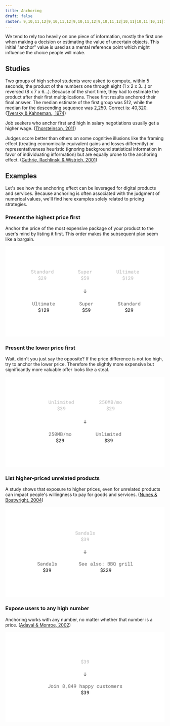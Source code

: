 ```yaml
---
title: Anchoring
draft: false
raster: 9,10,11,12|9,10,11,12|9,10,11,12|9,10,11,12|10,11|10,11|10,11|7,8,9,10,11,12,13,14|10,11|10,11|10,11|10,11|10,11|10,11|2,10,11,19|2,3,4,5,9,10,11,12,16,17,18,19|3,4,5,6,7,8,9,10,11,12,13,14,15,16,17,18|5,6,7,8,9,10,11,12,13,14,15,16|7,8,9,10,11,12,13,14|9,10,11,12
---
```


We tend to rely too heavily on one piece of information, mostly the first one when making a decision or estimating the value of uncertain objects. This initial "anchor" value is used as a mental reference point which might influence the choice people will make.


## Studies

Two groups of high school students were asked to compute, within 5 seconds, the product of the numbers one through eight (1 x 2 x 3...) or reversed (8 x 7 x 6...).  Because of the short time, they had to estimate the product after their first multiplications. These first results anchored their final answer. The median estimate of the first group was 512, while the median for the descending sequence was 2,250. Correct is: 40,320. ([Tversky & Kahneman., 1974](http://science.sciencemag.org/content/185/4157/1124))

Job seekers who anchor first and high in salary negotiations usually get a higher wage. ([Thorsteinson, 2011](http://onlinelibrary.wiley.com/doi/10.1111/j.1559-1816.2011.00779.x/abstract))

Judges score better than others on some cognitive illusions like the framing effect (treating economically equivalent gains and losses differently) or representativeness heuristic (ignoring background statistical information in favor of individuating information) but are equally prone to the anchoring effect. ([Guthrie, Rachlinski & Wistrich, 2001](https://papers.ssrn.com/sol3/papers.cfm?abstract_id=257634))


## Examples

Let's see how the anchoring effect can be leveraged for digital products and services. Because anchoring is often associated with the judgment of numerical values, we'll find here examples solely related to pricing strategies.


### Present the highest price first

Anchor the price of the most expensive package of your product to the user's mind by listing it first. This order makes the subsequent plan seem like a bargain.

![](01-highest-price-first.png)


### Present the lower price first

Wait, didn't you just say the opposite? If the price difference is not too high, try to anchor the lower price. Therefore the slightly more expensive but significantly more valuable offer looks like a steal.

![](02-lowest-price-first.png)


### List higher-priced unrelated products

A study shows that exposure to higher prices, even for unrelated products can impact people's willingness to pay for goods and services. ([Nunes & Boatwright, 2004](https://msbfile03.usc.edu/digitalmeasures/jnunes/intellcont/Incidental%20Prices-1.pdf))

![](03-exposure-to-unrelated-products.png)


### Expose users to any high number
Anchoring works with any number, no matter whether that number is a price. ([Adaval & Monroe, 2002](http://www.jstor.org/stable/10.1086/338212?seq=1#page_scan_tab_contents))

![](04-any-high-number.png)